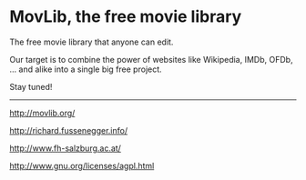 # MovLib, the free movie library

The free movie library that anyone can edit.

Our target is to combine the power of websites like Wikipedia, IMDb, OFDb, … and alike into a single big free project.

Stay tuned!

- - -

http://movlib.org/

http://richard.fussenegger.info/

http://www.fh-salzburg.ac.at/

http://www.gnu.org/licenses/agpl.html